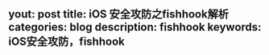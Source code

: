 yout: post
title: iOS 安全攻防之fishhook解析
categories: blog
description: fishhook
keywords: iOS安全攻防，fishhook
---
